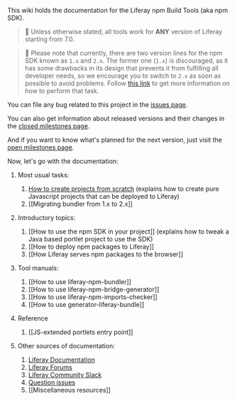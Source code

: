 This wiki holds the documentation for the Liferay npm Build Tools (aka npm SDK).

> 👀 Unless otherwise stated, all tools work for **ANY** version of Liferay starting from 7.0.

> 👀 Please note that currently, there are two version lines for the npm SDK known as `1.x` and `2.x`. 
> The former one (`1.x`) is discouraged, as it has some drawbacks in its design that prevents it from fulfilling all developer needs, so we encourage you to switch to `2.x` as soon as possible to avoid problems. Follow [this link](https://github.com/liferay/liferay-npm-build-tools/wiki/Migrating-bundler-from-1.x-to-2.x) to get more information on how to perform that task.

You can file any bug related to this project in the [issues page](https://github.com/liferay/liferay-npm-build-tools/issues).

You can also get information about released versions and their changes in the [closed milestones page](https://github.com/liferay/liferay-npm-build-tools/milestones?state=closed). 

And if you want to know what's planned for the next version, just visit the [open milestones page](https://github.com/liferay/liferay-npm-build-tools/milestones?state=open).

Now, let's go with the documentation:

1. Most usual tasks:

   1. [How to create projects from scratch](https://github.com/liferay/liferay-npm-build-tools/wiki/How-to-use-generator-liferay-bundle) (explains how to create pure Javascript projects that can be deployed to Liferay)
   2. [[Migrating bundler from 1.x to 2.x]]


2. Introductory topics:

   1. [[How to use the npm SDK in your project]] (explains how to tweak a Java based portlet project to use the SDK)
   2. [[How to deploy npm packages to Liferay]]
   3. [[How Liferay serves npm packages to the browser]]


3. Tool manuals:

   1. [[How to use liferay-npm-bundler]]
   2. [[How to use liferay-npm-bridge-generator]]
   3. [[How to use liferay-npm-imports-checker]]
   4. [[How to use generator-liferay-bundle]]

4. Reference
   
   1. [[JS-extended portlets entry point]]

5. Other sources of documentation:

   1. [Liferay Documentation](https://dev.liferay.com/develop/tutorials/-/knowledge_base/7-0/using-npm-in-your-portlets)
   2. [Liferay Forums](https://web.liferay.com/community/forums/-/message_boards/category/8408627)
   3. [Liferay Community Slack](https://liferay-community.slack.com/)
   4. [Question issues](https://github.com/liferay/liferay-npm-build-tools/issues?utf8=%E2%9C%93&q=is%3Aissue+label%3Aquestion+)
   5. [[Miscellaneous resources]]
